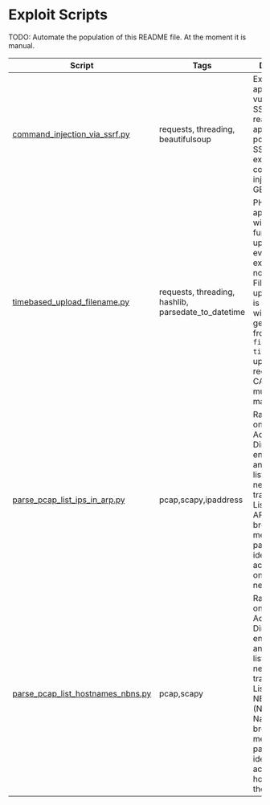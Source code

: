 # Exploit Scripts

TODO: Automate the population of this README file. At the moment it is manual.

<table>
  <thead>
    <tr>
      <th>Script</th>
      <th style="width: 10%">Tags</th>
      <th style="width: 70%;">Description</th>
      <th style="width: 10%">Context</th>
    </tr>
  </thead>
  <tbody>
    <tr>
      <td><a href="python/command_injection_via_ssrf.py">command_injection_via_ssrf.py</a></td>
      <td>requests, threading, beautifulsoup</td>
      <td>
        External web application vulnerable to SSRF. Can reach internal application on port 80 via SSRF and exploit a command injection with GET requests.
      </td>
      <td><a href="https://app.hackthebox.com/machines/493">HTB UpDown</a></td>
    </tr>
    <tr>
      <td><a href="python/timebased_upload_filename.py">timebased_upload_filename.py</a></td>
      <td>requests, threading, hashlib, parsedate_to_datetime</td>
      <td>
        PHP web application with upload function that uploads files even if the file extension is not allowed. Filename of uploaded file is replaced with MD5 hash generated from <code>filename+epoch time</code>. File upload requires CAPTCHA so must be done manually.
      </td>
      <td><a href="https://app.hackthebox.com/machines/Help">HTB Help</a></td>
    </tr>
    <tr>
      <td><a href="python/parse_pcap_list_ips_in_arp.py">parse_pcap_list_ips_in_arp.py</a></td>
      <td>pcap,scapy,ipaddress</td>
      <td>
        Ran wireshark on a host in a Active Directory environment and passively listened to network traffic. Listening for ARP broadcasts is a method of passively identifying active host IPs on the network.
      </td>
      <td>HTB Academy Enumeration Exercise</td>
    </tr>
    <tr>
      <td><a href="python/parse_pcap_list_hostnames_nbns.py">parse_pcap_list_hostnames_nbns.py</a></td>
      <td>pcap,scapy</td>
      <td>
        Ran wireshark on a host in a Active Directory environment and passively listened to network traffic. Listening for NBNS (NetBIOS Name Service) broadcasts is a method of passively identifying active hostnames on the network.
      </td>
      <td>HTB Academy Enumeration Exercise</td>
    </tr>
  </tbody>
</table>

